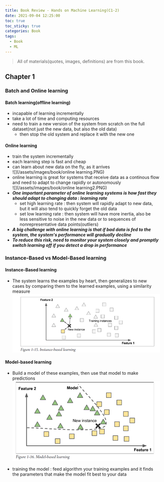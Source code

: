 ```yaml
---
title: Book Review - Hands on Machine Learning(C1-2)
date: 2021-09-04 12:25:00
toc: true
toc_sticky: true
categories: Book
tags:
  - Book
  - ML
---
```


> All of materials(quotes, images, definitions) are from this book.

## Chapter 1
### Batch and Online learning

#### Batch learning(offline learning)
- incapable of learning incrementally
- take a lot of time and computing resources
- need to train a new version of the system from scratch on the full dataset(not just the new data, but also the old data)
  - then stop the old system and replace it with the new one

#### Online learning
- train the system incrementally
- each learning step is fast and cheap
- can learn about new data on the fly, as it arrives    
![](/assets/images/book/online learning.PNG)
- online learning is great for systems that receive data as a continous flow and need to adapt to change rapidly or autonomously    
![](/assets/images/book/online learning2.PNG)
- ***One important parameter of online learning systems is how fast they should adapt to changing data : learning rate***
  - set high learning rate : then system will rapidly adapt to new data, but it will also tend to quickly forget the old data
  - set low learning rate : then system will have more inertia, also be less sensitive to noise in the new data or to sequences of nonrepresentative data points(outliers)
- ***A big challenge with online learning is that if bad data is fed to the system, the system's performance will gradually decline***
- ***To reduce this risk, need to monitor your system closely and promptly switch learning off if you detect a drop in performance***

### Instance-Based vs Model-Based learning

#### Instance-Based learning
- The system learns the examples by heart, then generalizes to new cases by comparing them to the learned examples, using a similarity measure    
![](/assets/images/book/instance-based.PNG)

#### Model-based learning
- Build a model of these examples, then use that model to make predictions    
![](/assets/images/book/model-based.PNG)


- training the model : feed algorithm your training examples and it finds the parameters that make the model fit best to your data
